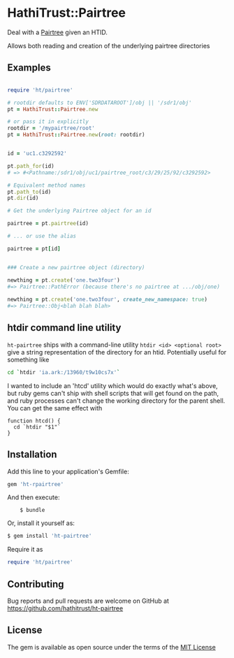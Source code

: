 # HathiTrust::Pairtree

Deal with a [Pairtree](https://github.com/mlibrary/pairtree) given an HTID.

Allows both reading and creation of the underlying pairtree directories

## Examples

```ruby

require 'ht/pairtree'

# rootdir defaults to ENV['SDRDATAROOT']/obj || '/sdr1/obj'
pt = HathiTrust::Pairtree.new 

# or pass it in explicitly
rootdir = '/mypairtree/root' 
pt = HathiTrust::Pairtree.new(root: rootdir)


id = 'uc1.c3292592'

pt.path_for(id)
# => #<Pathname:/sdr1/obj/uc1/pairtree_root/c3/29/25/92/c3292592>

# Equivalent method names
pt.path_to(id)
pt.dir(id)

# Get the underlying Pairtree object for an id

pairtree = pt.pairtree(id)

# ... or use the alias

pairtree = pt[id] 


### Create a new pairtree object (directory)

newthing = pt.create('one.two3four')
#=> Pairtree::PathError (because there's no pairtree at .../obj/one)
 
newthing = pt.create('one.two3four', create_new_namespace: true)
#=> Pairtree::Obj<blah blah blah>

```
## htdir command line utility
`ht-pairtree` ships with a command-line utility `htdir <id> <optional root>` give a string representation of the directory for an htid.
Potentially useful for something like

```sh
cd `htdir 'ia.ark:/13960/t9w10cs7x'`
```

I wanted to include an 'htcd' utility which would do exactly what's above, but ruby gems can't ship with shell scripts that will get
found on the path, and ruby processes can't change the working directory for the parent shell. You can 
get the same effect with

```shell
function htcd() {
  cd `htdir "$1"`
}
```


## Installation

Add this line to your application's Gemfile:

```ruby
gem 'ht-rpairtree'
```

And then execute:
```
    $ bundle
```

Or, install it yourself as:

```ruby
$ gem install 'ht-pairtree'
```

Require it as

```ruby
require 'ht/pairtree'
```

## Contributing

Bug reports and pull requests are welcome on GitHub at https://github.com/hathitrust/ht-pairtree

## License

The gem is available as open source under the terms of the [MIT License](https://opensource.org/licenses/MIT)
